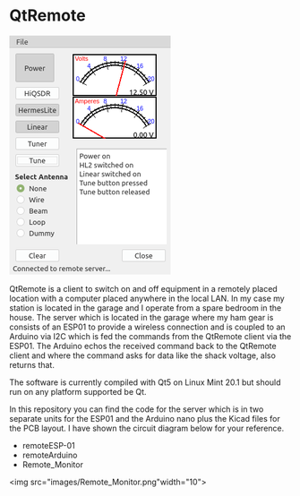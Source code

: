 # QtRemote

<img src="images/QtRemote.png">

QtRemote is a client to switch on and off equipment in a remotely placed location with a computer placed anywhere in the local LAN. In my case my station is located in the garage and I operate from a spare bedroom in the house. The server which is located in the garage where my ham gear is consists of an ESP01 to provide a wireless connection and is coupled to an Arduino via I2C which is fed the commands from the QtRemote client via the ESP01. The Arduino echos the received command back to the QtRemote client and where the command asks for data like the shack voltage, also returns that.

The software is currently compiled with Qt5 on Linux Mint 20.1 but should run on any platform supported be Qt.

In this repository you can find the code for the server which is in two separate units for the ESP01 and the Arduino nano plus the Kicad files for the PCB layout. I have shown the circuit diagram below for your reference.

* remoteESP-01
* remoteArduino
* Remote_Monitor


<img src="images/Remote_Monitor.png"width="10">
